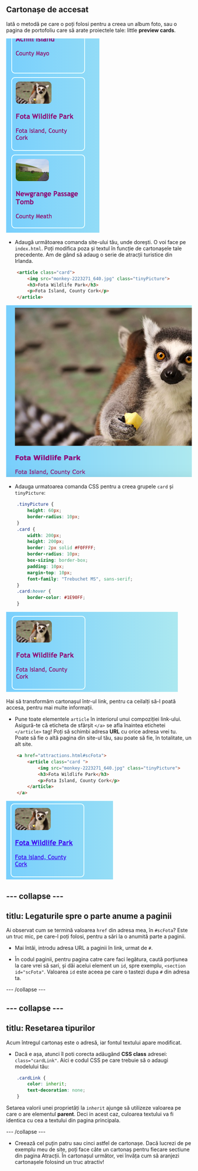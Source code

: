 ## Cartonașe de accesat

Iată o metodă pe care o poți folosi pentru a creea un album foto, sau o pagina de portofoliu care să arate proiectele tale: little **preview cards**.

![Previzulalizează cartonașul afișând o imagine în miniatura si ceva text](images/cardsPreview.png)

+ Adaugă următoarea comanda site-ului tău, unde dorești. O voi face pe `index.html`. Poți modifica poza și textul în funcție de cartonașele tale precedente. Am de gând să adaug o serie de atracții turistice din Irlanda.

```html
    <article class="card">
        <img src="monkey-2223271_640.jpg" class="tinyPicture">
        <h3>Fota Wildlife Park</h3>
        <p>Fota Island, County Cork</p>
    </article>
```

![Imaginea si textul inaintea aplicării modelelor](images/cardUnstyled.png)

+ Adauga urmatoarea comanda CSS pentru a creea grupele `card` și `tinyPicture`:

```css
    .tinyPicture {
        height: 60px;
        border-radius: 10px;
    }
    .card {
        width: 200px;
        height: 200px;
        border: 2px solid #F0FFFF;
        border-radius: 10px;
        box-sizing: border-box;
        padding: 10px;
        margin-top: 10px;
        font-family: "Trebuchet MS", sans-serif;
    }
    .card:hover {
        border-color: #1E90FF;
    }
```

![Imaginea si textul modelate pentru a da un efect de cartonaș](images/cardStyled.png)

Hai să transformăm cartonașul într-ul link, pentru ca ceilalți să-l poată accesa, pentru mai multe informații.

+ Pune toate elementele `article` în interiorul unui compoziției link-ului. Asigură-te că eticheta de sfârșit `</a>` se afla înaintea etichetei `</article>` tag! Poți să schimbi adresa **URL** cu orice adresa vrei tu. Poate să fie o altă pagina din site-ul tău, sau poate să fie, în totalitate, un alt site.

```html
    <a href="attractions.html#scFota">  
        <article class="card ">
            <img src="monkey-2223271_640.jpg" class="tinyPicture">
            <h3>Fota Wildlife Park</h3>
            <p>Fota Island, County Cork</p>
        </article>
    </a>
```

![Textul si imaginea transformate intr-o adresa](images/cardLink.png)

## \--- collapse \---

## titlu: Legaturile spre o parte anume a paginii

Ai observat cum se termină valoarea `href` din adresa mea, în `#scFota`? Este un truc mic, pe care-l poți folosi, pentru a sări la o anumită parte a paginii.

+ Mai întâi, introdu adresa URL a paginii în link, urmat de `#`.

+ În codul paginii, pentru pagina catre care faci legătura, caută porțiunea la care vrei să sari, și dăi acelui element un `id`, spre exemplu, `<section id="scFota"`. Valoarea `id` este aceea pe care o tastezi dupa `#` din adresa ta.

\--- /collapse \---

## \--- collapse \---

## titlu: Resetarea tipurilor

Acum întregul cartonaș este o adresă, iar fontul textului apare modificat.

+ Dacă e așa, atunci îl poti corecta adăugând **CSS class** adresei: `class="cardLink"`. Aici e codul CSS pe care trebuie să o adaugi modelului tău:

```css
    .cardLink {
        color: inherit;
        text-decoration: none;
    }
```

Setarea valorii unei proprietăți la `inherit` ajunge să utilizeze valoarea pe care o are elementul **parent**. Deci in acest caz, culoarea textului va fi identica cu cea a textului din pagina principala.

\--- /collapse \---

+ Creează cel puțin patru sau cinci astfel de cartonașe. Dacă lucrezi de pe exemplu meu de site, poți face câte un cartonaș pentru fiecare sectiune din pagina Atracții. În cartonașul următor, vei învăța cum să aranjezi cartonașele folosind un truc atractiv!